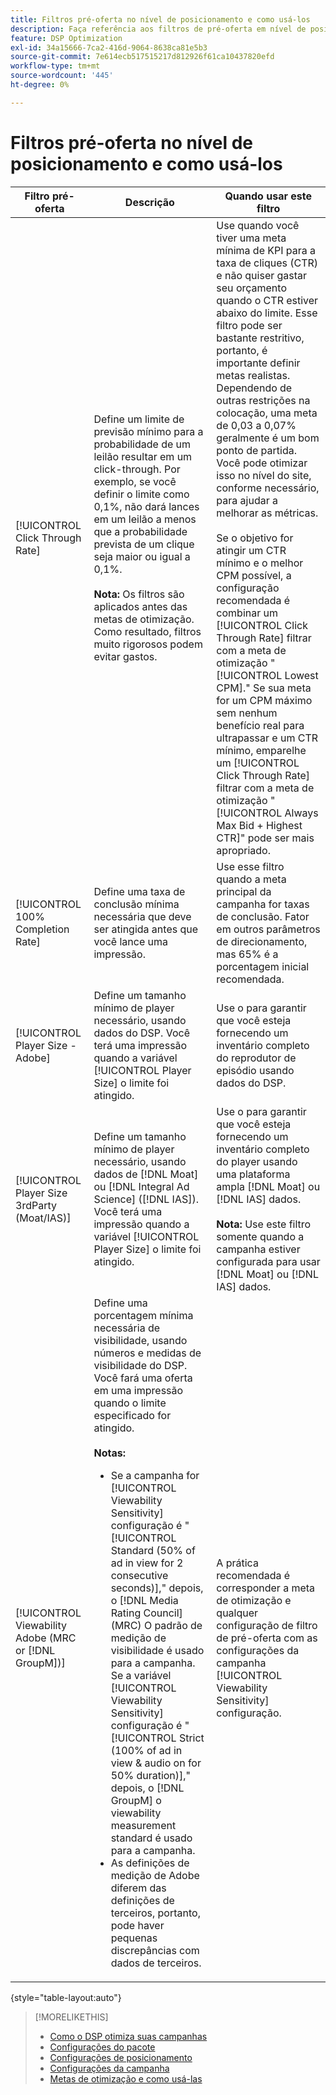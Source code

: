 ```yaml
---
title: Filtros pré-oferta no nível de posicionamento e como usá-los
description: Faça referência aos filtros de pré-oferta em nível de posicionamento disponíveis e veja como usá-los.
feature: DSP Optimization
exl-id: 34a15666-7ca2-416d-9064-8638ca81e5b3
source-git-commit: 7e614ecb517515217d812926f61ca10437820efd
workflow-type: tm+mt
source-wordcount: '445'
ht-degree: 0%

---
```


# Filtros pré-oferta no nível de posicionamento e como usá-los

| Filtro pré-oferta | Descrição | Quando usar este filtro |
| ---------------| ----------- | ---------------------- |
| [!UICONTROL Click Through Rate] | Define um limite de previsão mínimo para a probabilidade de um leilão resultar em um click-through. Por exemplo, se você definir o limite como 0,1%, não dará lances em um leilão a menos que a probabilidade prevista de um clique seja maior ou igual a 0,1%.<br><br><b>Nota:</b> Os filtros são aplicados antes das metas de otimização. Como resultado, filtros muito rigorosos podem evitar gastos. | Use quando você tiver uma meta mínima de KPI para a taxa de cliques (CTR) e não quiser gastar seu orçamento quando o CTR estiver abaixo do limite. Esse filtro pode ser bastante restritivo, portanto, é importante definir metas realistas. Dependendo de outras restrições na colocação, uma meta de 0,03 a 0,07% geralmente é um bom ponto de partida. Você pode otimizar isso no nível do site, conforme necessário, para ajudar a melhorar as métricas.<br><br>Se o objetivo for atingir um CTR mínimo e o melhor CPM possível, a configuração recomendada é combinar um [!UICONTROL Click Through Rate] filtrar com a meta de otimização &quot;[!UICONTROL Lowest CPM].&quot; Se sua meta for um CPM máximo sem nenhum benefício real para ultrapassar e um CTR mínimo, emparelhe um [!UICONTROL Click Through Rate] filtrar com a meta de otimização &quot;[!UICONTROL Always Max Bid + Highest CTR]&quot; pode ser mais apropriado. |
| [!UICONTROL 100% Completion Rate] | Define uma taxa de conclusão mínima necessária que deve ser atingida antes que você lance uma impressão. | Use esse filtro quando a meta principal da campanha for taxas de conclusão. Fator em outros parâmetros de direcionamento, mas 65% é a porcentagem inicial recomendada. |
| [!UICONTROL Player Size - Adobe] | Define um tamanho mínimo de player necessário, usando dados do DSP. Você terá uma impressão quando a variável [!UICONTROL Player Size] o limite foi atingido. | Use o para garantir que você esteja fornecendo um inventário completo do reprodutor de episódio usando dados do DSP. |
| [!UICONTROL Player Size 3rdParty (Moat/IAS)] | Define um tamanho mínimo de player necessário, usando dados de [!DNL Moat] ou [!DNL Integral Ad Science] ([!DNL IAS]). Você terá uma impressão quando a variável [!UICONTROL Player Size] o limite foi atingido. | Use o para garantir que você esteja fornecendo um inventário completo do player usando uma plataforma ampla [!DNL Moat] ou [!DNL IAS] dados.<br><br><b>Nota:</b> Use este filtro somente quando a campanha estiver configurada para usar [!DNL Moat] ou [!DNL IAS] dados. |
| [!UICONTROL Viewability Adobe (MRC or [!DNL GroupM])] | Define uma porcentagem mínima necessária de visibilidade, usando números e medidas de visibilidade do DSP. Você fará uma oferta em uma impressão quando o limite especificado for atingido.<br><br><b>Notas:</b><ul><li>Se a campanha for [!UICONTROL Viewability Sensitivity] configuração é &quot;[!UICONTROL Standard (50% of ad in view for 2 consecutive seconds)],&quot; depois, o [!DNL Media Rating Council] (MRC) O padrão de medição de visibilidade é usado para a campanha. Se a variável [!UICONTROL Viewability Sensitivity] configuração é &quot;[!UICONTROL Strict (100% of ad in view & audio on for 50% duration)],&quot; depois, o [!DNL GroupM] o viewability measurement standard é usado para a campanha.</li><li>As definições de medição de Adobe diferem das definições de terceiros, portanto, pode haver pequenas discrepâncias com dados de terceiros.</li></ul> | A prática recomendada é corresponder a meta de otimização e qualquer configuração de filtro de pré-oferta com as configurações da campanha [!UICONTROL Viewability Sensitivity] configuração. |

{style="table-layout:auto"}

>[!MORELIKETHIS]
>
>* [Como o DSP otimiza suas campanhas](optimization-how-dsp-optimizes-campaigns.md)
>* [Configurações do pacote](/help/dsp/campaign-management/packages/package-settings.md)
>* [Configurações de posicionamento](/help/dsp/campaign-management/placements/placement-settings.md)
>* [Configurações da campanha](/help/dsp/campaign-management/campaigns/campaign-settings.md)
>* [Metas de otimização e como usá-las](optimization-goals.md)

